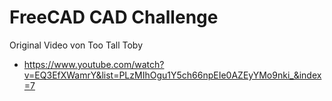# FreeCAD CAD Challenge

Original Video von Too Tall Toby

- https://www.youtube.com/watch?v=EQ3EfXWamrY&list=PLzMIhOgu1Y5ch66npEIe0AZEyYMo9nki_&index=7

